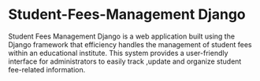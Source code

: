 # Student-Fees-Management Django
Student Fees Management Django is a web application built using the Django framework that efficiency handles the management of student fees within an educational institute. This system provides a user-friendly interface for administrators to easily track ,update and organize student fee-related information. 
